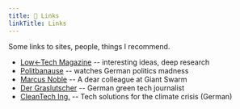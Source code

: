 ```yaml
---
title: 🔗 Links
linkTitle: Links
---
```


Some links to sites, people, things I recommend.

- [Low←Tech Magazine](https://solar.lowtechmagazine.com/) -- interesting ideas, deep research
- [Politbanause](https://politbanause.jimdofree.com/) -- watches German politics madness
- [Marcus Noble](https://marcusnoble.co.uk/) -- A dear colleague at Giant Swarm
- [Der Graslutscher](https://graslutscher.de/) -- German green tech journalist
- [CleanTech Ing.](https://cleanteching.beehiiv.com/) -- Tech solutions for the climate crisis (German)
